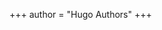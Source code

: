 +++
author = "Hugo Authors"
+++

<!--
This file is left intentionally empty by default to be backward compatible with initial theme setup.

Although the theme has advanced a little bit and it now allows to specify the content on the main page (even if the list of posts/articles is not intended).
This can be:
- with the list of posts/articles (default: `mainSections = ["post"]) or
- without the list of posts/articles (by setting `mainSections = [""]`)

Markdown supported, ie:

```
# Welcome

- Hugo :rocket:
- Hugo theme :rocket:

Don't forget to check the README.md file!
```

-->